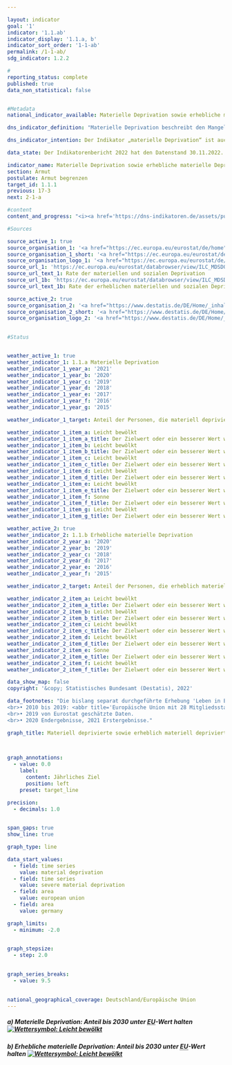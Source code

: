 ```yaml
---

layout: indicator    
goal: '1'    
indicator: '1.1.ab'    
indicator_display: '1.1.a, b'    
indicator_sort_order: '1-1-ab'    
permalink: /1-1-ab/    
sdg_indicator: 1.2.2    

#
reporting_status: complete    
published: true    
data_non_statistical: false    


#Metadata    
national_indicator_available: Materielle Deprivation sowie erhebliche materielle Deprivation    

dns_indicator_definition: "Materielle Deprivation beschreibt den Mangel an bestimmten Gebrauchsgütern und den unfreiwilligen Verzicht auf ausgewählten Konsum aus finanziellen Gründen. Beide Indikatoren geben den Anteil der Personen an der Gesamtbevölkerung an, die als materiell depriviert (1.1.a) <abbr title='beziehungsweise'>bzw.</abbr> als erheblich materiell depriviert (1.1.b) gelten. Die (erhebliche) materielle Entbehrung trifft für alle Menschen zu, deren Haushalt von neun vorgegebenen Kriterien, welche die finanziellen Einschränkungen des Haushalts widerspiegeln, mindestens drei (erheblich materiell depriviert: mindestens vier) erfüllt."    

dns_indicator_intention: Der Indikator „materielle Deprivation“ ist auch Teil der ausführlichen Armuts- und Reichtumsberichterstattung der Bundesregierung. Durch die Identifikation individueller Mangelsituationen soll er zur Abbildung armutsgefährdeter Lebenslagen dienen. Ziel der Bekämpfung „materieller Deprivation“ ist es, dass der Prozentsatz der Personen, die materiell depriviert <abbr title='beziehungsweise'>bzw.</abbr> erheblich materiell depriviert sind, jeweils unter dem Niveau der Europäischen Union liegt.    

data_state: Der Indikatorenbericht 2022 hat den Datenstand 30.11.2022. Die Daten auf dieser Plattform werden regelmäßig aktualisiert, sodass online aktuellere Daten verfügbar sein können als im <a href="https://dns-indikatoren.de/assets/publications/reports/de/2022.pdf">Indikatorenbericht 2022</a> veröffentlicht.    

indicator_name: Materielle Deprivation sowie erhebliche materielle Deprivation    
section: Armut    
postulate: Armut begrenzen    
target_id: 1.1.1    
previous: 17-3    
next: 2-1-a    

#content     
content_and_progress: "<i><a href='https://dns-indikatoren.de/assets/publications/reports/de/2022.pdf'>Text aus dem Indikatorenbericht 2022 </a></i><br>Die Daten stammen aus der europaweit harmonisierten, jährlichen Statistik über Einkommen und Lebensbedingungen (<abbr title='Statistik über Einkommen und Lebensbedingungen (Statistics on Income and Living Conditions)'>EU-SILC</abbr>), die in Deutschland vom Statistischen Bundesamt in Zusammenarbeit mit den Statistischen Landesämtern unter dem Namen 'Leben in Europa' durchgeführt wird. Dabei geben jährlich etwa 14&nbsp;000 Privathaushalte in Deutschland auf freiwilliger Basis Auskunft zu Einkommen und Lebensbedingungen.<br>Beide Indikatoren stellen den Anteil der Bevölkerung dar, welcher basierend auf der Selbsteinschätzung in mehreren Bereichen einen unfreiwilligen Verzicht oder Mangel aus finanziellen Gründen empfindet. Als Prüfmerkmale wurden Ausgaben für eine Lebensführung ausgewählt, die in Europa als angemessen, wünschenswert oder gar notwendig angesehen wird. Diese neun Kriterien, die zur Beschreibung 'materieller Entbehrung' dienen, sind für alle Länder, in denen <abbr title='Statistik über Einkommen und Lebensbedingungen (Statistics on Income and Living Conditions)'>EU-SILC</abbr> durchgeführt wird, einheitlich und ermöglichen somit einen europaweiten Vergleich.<br>Die neun Merkmale umfassen im Einzelnen: das Fehlen eines Autos, einer Waschmaschine, eines Farbfernsehgeräts oder eines Telefons im Haushalt (jeweils weil es sich der Haushalt finanziell nicht leisten kann), ein finanzielles Problem zu haben, die Miete nicht zahlen zu können, Hypothek oder Rechnungen für Versorgungsleistungen nicht rechtzeitig bezahlen zu können, die Wohnung nicht angemessen heizen zu können, nicht jeden zweiten Tag Fleisch, Fisch oder eine gleichwertige vegetarische Mahlzeit essen zu können, nicht jährlich eine Woche Urlaub außerhalb der eigenen Wohnung verbringen zu können oder unerwartete Ausgaben in einer bestimmten Höhe (2018: 1&nbsp;050 Euro) aus eigenen finanziellen Mitteln nicht bestreiten zu können.<br>Mit der materiellen Deprivation verbunden ist das Problem der sozialen Ausgrenzung, da die Teilnahme am gesellschaftlichen Leben aufgrund fehlender finanzieller Mittel gefährdet ist. Der Indikator 'Erhebliche materielle Entbehrung' ist ebenfalls Teil des Indikators 'Armut oder soziale Ausgrenzung', mit dem eines der fünf Kernziele der Europa 2020-Strategie (Bekämpfung von Armut und sozialer Ausgrenzung) gemessen wird.<br>Im Jahr 2018 galten 7,8&nbsp;% der Bevölkerung in Deutschland als materiell depriviert, 3,1&nbsp;% waren von erheblicher materieller Entbehrung betroffen. Die entsprechenden Werte lagen im Jahr 2010 bei 11,1 <abbr title='beziehungsweise'>bzw.</abbr> 4,5&nbsp;%, in den Folgejahren teilweise auch etwas darüber. So zeichnete sich im Zeitverlauf, ähnlich wie in der gesamten <abbr title='Europäische Union'>EU</abbr>, ein leichter Rückgang ab. Die Durchschnittswerte für Personen in der <abbr title='Europäische Union'>EU</abbr> sind jedoch jeweils deutlich höher als die Werte für Deutschland. So betrug 2018 der Anteil der materiell deprivierten <abbr title='Europäische Union'>EU</abbr>-Bevölkerung nach Schätzung des statistischen Amts der Europäischen Union (Eurostat) 13,1&nbsp;% und war damit um mehr als die Hälfte höher als in Deutschland. Als erheblich materiell depriviert galten 5,9&nbsp;%. Diese Quote ist um 90&nbsp;% höher als der deutsche Vergleichswert."    

#Sources    

source_active_1: true
source_organisation_1: '<a href="https://ec.europa.eu/eurostat/de/home">Eurostat</a>'
source_organisation_1_short: '<a href="https://ec.europa.eu/eurostat/de/home">Eurostat</a>'
source_organisation_logo_1: '<a href="https://ec.europa.eu/eurostat/de/home"><img src="https://dnsUpgradeEnvironment.github.io/dns-indicators/public/OrgImgDe/eurostat.png" alt="Eurostat" title=" Klicken Sie hier um zur Homepage der Organisation Eurostat zu gelangen." style="height:60px; width:148px; border: transparent"/></a>'
source_url_1: 'https://ec.europa.eu/eurostat/databrowser/view/ILC_MDSD07/default/table?lang=de'
source_url_text_1: Rate der materiellen und sozialen Deprivation
source_url_1b: 'https://ec.europa.eu/eurostat/databrowser/view/ILC_MDSD11__custom_3696252/default/table?lang=de'
source_url_text_1b: Rate der erheblichen materiellen und sozialen Deprivation

source_active_2: true
source_organisation_2: '<a href="https://www.destatis.de/DE/Home/_inhalt.html">Statistisches Bundesamt</a>'
source_organisation_2_short: '<a href="https://www.destatis.de/DE/Home/_inhalt.html">Statistisches Bundesamt (Destatis)</a>'
source_organisation_logo_2: '<a href="https://www.destatis.de/DE/Home/_inhalt.html"><img src="https://dnsUpgradeEnvironment.github.io/dns-indicators/public/OrgImgDe/destatis.png" alt="Statistisches Bundesamt" title=" Klicken Sie hier um zur Homepage der Organisation Statistisches Bundesamt zu gelangen." style="height:60px; width:148px; border: transparent"/></a>'
    

#Status    


weather_active_1: true
weather_indicator_1: 1.1.a Materielle Deprivation
weather_indicator_1_year_a: '2021'
weather_indicator_1_year_b: '2020'
weather_indicator_1_year_c: '2019'
weather_indicator_1_year_d: '2018'
weather_indicator_1_year_e: '2017'
weather_indicator_1_year_f: '2016'
weather_indicator_1_year_g: '2015'

weather_indicator_1_target: Anteil der Personen, die materiell depriviert sind, bis 2030 deutlich unter <abbr title='Europäische Union'>EU</abbr>-Wert halten

weather_indicator_1_item_a: Leicht bewölkt
weather_indicator_1_item_a_title: Der Zielwert oder ein besserer Wert wurde im letzten Jahr erreicht, aber die durchschnittliche Veränderung deutet in Richtung einer Verschlechterung.
weather_indicator_1_item_b: Leicht bewölkt
weather_indicator_1_item_b_title: Der Zielwert oder ein besserer Wert wurde in 2020 erreicht, aber die durchschnittliche Veränderung deutete in Richtung einer Verschlechterung.
weather_indicator_1_item_c: Leicht bewölkt
weather_indicator_1_item_c_title: Der Zielwert oder ein besserer Wert wurde in 2019 erreicht, aber die durchschnittliche Veränderung deutete in Richtung einer Verschlechterung.
weather_indicator_1_item_d: Leicht bewölkt
weather_indicator_1_item_d_title: Der Zielwert oder ein besserer Wert wurde in 2018 erreicht, aber die durchschnittliche Veränderung deutete in Richtung einer Verschlechterung.
weather_indicator_1_item_e: Leicht bewölkt
weather_indicator_1_item_e_title: Der Zielwert oder ein besserer Wert wurde in 2017 erreicht, aber die durchschnittliche Veränderung deutete in Richtung einer Verschlechterung.
weather_indicator_1_item_f: Sonne
weather_indicator_1_item_f_title: Der Zielwert oder ein besserer Wert wurde in 2016 erreicht und die durchschnittliche Veränderung deutete nicht in Richtung einer Verschlechterung.
weather_indicator_1_item_g: Leicht bewölkt
weather_indicator_1_item_g_title: Der Zielwert oder ein besserer Wert wurde in 2015 erreicht, aber die durchschnittliche Veränderung deutete in Richtung einer Verschlechterung.

weather_active_2: true
weather_indicator_2: 1.1.b Erhebliche materielle Deprivation
weather_indicator_2_year_a: '2020'
weather_indicator_2_year_b: '2019'
weather_indicator_2_year_c: '2018'
weather_indicator_2_year_d: '2017'
weather_indicator_2_year_e: '2016'
weather_indicator_2_year_f: '2015'

weather_indicator_2_target: Anteil der Personen, die erheblich materiell depriviert sind, bis 2030 deutlich unter <abbr title='Europäische Union'>EU</abbr>-Wert halten

weather_indicator_2_item_a: Leicht bewölkt
weather_indicator_2_item_a_title: Der Zielwert oder ein besserer Wert wurde im letzten Jahr erreicht, aber die durchschnittliche Veränderung deutet in Richtung einer Verschlechterung.
weather_indicator_2_item_b: Leicht bewölkt
weather_indicator_2_item_b_title: Der Zielwert oder ein besserer Wert wurde in 2019 erreicht, aber die durchschnittliche Veränderung deutete in Richtung einer Verschlechterung.
weather_indicator_2_item_c: Leicht bewölkt
weather_indicator_2_item_c_title: Der Zielwert oder ein besserer Wert wurde in 2018 erreicht, aber die durchschnittliche Veränderung deutete in Richtung einer Verschlechterung.
weather_indicator_2_item_d: Leicht bewölkt
weather_indicator_2_item_d_title: Der Zielwert oder ein besserer Wert wurde in 2017 erreicht, aber die durchschnittliche Veränderung deutete in Richtung einer Verschlechterung.
weather_indicator_2_item_e: Sonne
weather_indicator_2_item_e_title: Der Zielwert oder ein besserer Wert wurde in 2016 erreicht und die durchschnittliche Veränderung deutete nicht in Richtung einer Verschlechterung.
weather_indicator_2_item_f: Leicht bewölkt
weather_indicator_2_item_f_title: Der Zielwert oder ein besserer Wert wurde in 2015 erreicht, aber die durchschnittliche Veränderung deutete in Richtung einer Verschlechterung.    

data_show_map: false    
copyright: '&copy; Statistisches Bundesamt (Destatis), 2022'    

data_footnotes: "Die bislang separat durchgeführte Erhebung 'Leben in Europa' (<abbr title='Statistik über Einkommen und Lebensbedingungen (Statistics on Income and Living Conditions)'>EU-SILC</abbr>) wurde 2020 in den Mikrozensus als Unterstichprobe integriert. Durch den Wechsel von einer freiwilligen zu einer in Teilen auskunftspflichtigen Befragung verbunden mit einer neuen Stichprobenzusammensetzung ist ein Vergleich der Daten des Erhe-bungsjahres 2020 mit den Vorjahren nicht möglich (Zeitreihenbruch).<br>• 2010 bis 2019: <abbr title='Europäische Union mit 28 Mitgliedsstaaten'>EU-28</abbr>, ab 2020: <abbr title='Europäische Union mit 27 Mitgliedsstaaten'>EU-27</abbr>.<br>• 2019 von Eurostat geschätzte Daten.<br>• 2020 Endergebnisse, 2021 Erstergebnisse."    

graph_title: Materiell deprivierte sowie erheblich materiell deprivierte Personen    

    

graph_annotations:
  - value: 0.0
    label:
      content: Jährliches Ziel
      position: left
    preset: target_line    

precision: 
  - decimals: 1.0
        

span_gaps: true    
show_line: true    

graph_type: line    

data_start_values: 
  - field: time series
    value: material deprivation
  - field: time series
    value: severe material deprivation
  - field: area
    value: european union
  - field: area
    value: germany    

graph_limits: 
  - minimum: -2.0
        

graph_stepsize: 
  - step: 2.0
        

graph_series_breaks: 
  - value: 9.5
                

national_geographical_coverage: Deutschland/Europäische Union    
---
```



<div>
  <div class="my-header">
    <h5>a) Materielle Deprivation: Anteil bis 2030 unter <abbr title='Europäische Union'>EU</abbr>-Wert halten
      <a href="https://dnsUpgradeEnvironment.github.io/dns-indicators/status"><img src="https://g205sdgs.github.io/sdg-indicators/public/Wettersymbole/Leicht bewölkt.png" title="Der Zielwert oder ein besserer Wert wurde in 2021 erreicht, aber die durchschnittliche Veränderung deutete in Richtung einer Verschlechterung." alt="Wettersymbol: Leicht bewölkt"/>
      </a>
    </h5>
  </div>
  <div class="my-header-note">
  </div>
</div>
<div>
  <div class="my-header">
    <h5>b) Erhebliche materielle Deprivation: Anteil bis 2030 unter <abbr title='Europäische Union'>EU</abbr>-Wert halten
      <a href="https://dnsUpgradeEnvironment.github.io/dns-indicators/status"><img src="https://g205sdgs.github.io/sdg-indicators/public/Wettersymbole/Leicht bewölkt.png" title="Der Zielwert oder ein besserer Wert wurde in 2020 erreicht, aber die durchschnittliche Veränderung deutete in Richtung einer Verschlechterung." alt="Wettersymbol: Leicht bewölkt"/>
      </a>
    </h5>
  </div>
  <div class="my-header-note">
  </div>
</div>